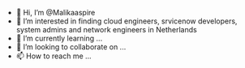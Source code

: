 - 👋 Hi, I’m @Malikaaspire
- 👀 I’m interested in finding cloud engineers, srvicenow developers, system admins and network engineers in Netherlands
- 🌱 I’m currently learning ...
- 💞️ I’m looking to collaborate on ...
- 📫 How to reach me ...

<!---
Malikaaspire/Malikaaspire is a ✨ special ✨ repository because its `README.md` (this file) appears on your GitHub profile.
You can click the Preview link to take a look at your changes.
--->
